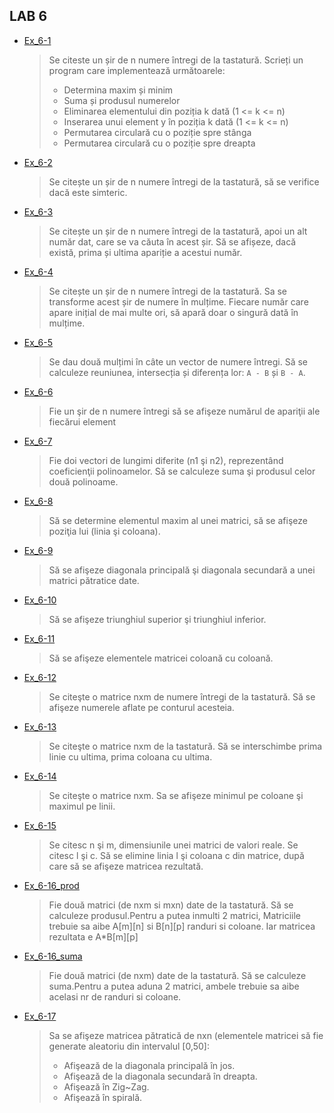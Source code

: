 ## LAB 6

- [Ex_6-1](./Ex6_1.c)
    > Se citeste un șir de n numere întregi de la tastatură. Scrieți un program care implementează următoarele: 
    >   - Determina maxim și minim 
    >   - Suma și produsul numerelor 
    >   - Eliminarea elementului din poziția k dată (1 <= k <= n) 
    >   - Inserarea unui element y în poziția k dată (1 <= k <= n) 
    >   - Permutarea circulară cu o poziție spre stânga 
    >   - Permutarea circulară cu o poziție spre dreapta
- [Ex_6-2](./Ex6_2.c)
    > Se citește un șir de n numere întregi de la tastatură, să se verifice dacă este simteric.
- [Ex_6-3](./Ex6_3.c)
    > Se citește un șir de n numere întregi de la tastatură, apoi un alt număr dat, care se va căuta în acest șir. Să se afișeze, dacă există, prima și ultima apariție a acestui număr.
- [Ex_6-4](./Ex6_4.c)
    > Se citește un șir de n numere întregi de la tastatură. Sa se transforme acest șir de numere în mulțime. Fiecare număr care apare inițial de mai multe ori, să apară doar o singură dată în mulțime.
- [Ex_6-5](./Ex6_5.c)
    > Se dau două mulțimi în câte un vector de numere întregi. Să se calculeze reuniunea, intersecția și diferența lor: `A - B` și `B - A`.
- [Ex_6-6](./Ex6_6.c)
    > Fie un şir de n numere întregi să se afişeze numărul de apariţii ale fiecărui element
- [Ex_6-7](./Ex6_7.c)
    > Fie doi vectori de lungimi diferite (n1 şi n2), reprezentând coeficienţii polinoamelor. Să se calculeze suma şi produsul celor două polinoame.
- [Ex_6-8](./Ex6_8.c)
    > Să se determine elementul maxim al unei matrici, să se afişeze poziţia lui (linia şi coloana).
- [Ex_6-9](./Ex6_9.c)
    > Să se afişeze diagonala principală şi diagonala secundară a unei matrici pătratice date.
- [Ex_6-10](./Ex6_10.c)
    > Să se afişeze triunghiul superior şi triunghiul inferior.
- [Ex_6-11](./Ex6_11.c)
    > Să se afişeze elementele matricei coloană cu coloană.
- [Ex_6-12](./Ex6_12.c)
    > Se citeşte o matrice nxm de numere întregi de la tastatură. Să se afişeze numerele aflate pe conturul acesteia.
- [Ex_6-13](./Ex6_13.c)
    > Se citeşte o matrice nxm de la tastatură. Să se interschimbe prima linie cu ultima, prima coloana cu ultima.
- [Ex_6-14](./Ex6_14.c)
    > Se citeşte o matrice nxm. Sa se afişeze minimul pe coloane şi maximul pe linii.
- [Ex_6-15](./Ex6_15.c)
    > Se  citesc n şi m, dimensiunile unei matrici de valori reale. Se citesc l şi c. Să se elimine linia l şi coloana c din matrice, după care să se afişeze matricea rezultată.
- [Ex_6-16_prod](./Ex6_16_prod.c)
    > Fie două matrici (de nxm si mxn) date de la tastatură. Să se calculeze produsul.Pentru a putea inmulti 2 matrici, Matriciile trebuie sa aibe A[m][n] si B[n][p] randuri si coloane. Iar matricea rezultata e A*B[m][p]
- [Ex_6-16_suma](./Ex6_16_suma.c)
    > Fie două matrici (de nxm) date de la tastatură. Să se calculeze suma.Pentru a putea aduna 2 matrici, ambele trebuie sa aibe acelasi nr de randuri si coloane.
- [Ex_6-17](./Ex6_17.c)
    > Sa se afişeze matricea pătratică de nxn (elementele matricei să fie generate aleatoriu din intervalul [0,50]: 
    >   - Afişează de la diagonala principală în jos. 
    >   - Afişează de la diagonala secundară în dreapta. 
    >   - Afişează în Zig~Zag. 
    >   - Afişează în spirală.